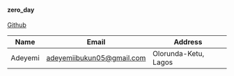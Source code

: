 #### zero_day

[Github](https://github.com/AIA-P/zero_day "Github cod")


|Name|Email|Address|
|----|-----|-------|
|Adeyemi|adeyemiibukun05@gmail.com|Olorunda-Ketu, Lagos|

